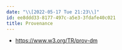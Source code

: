 ```yaml
---
date: "\\[2022-05-17 Tue 21:23\\]"
id: ee8ddd33-8177-497c-a5e3-3fdafe40c021
title: Provenance
---
```


- <https://www.w3.org/TR/prov-dm>
